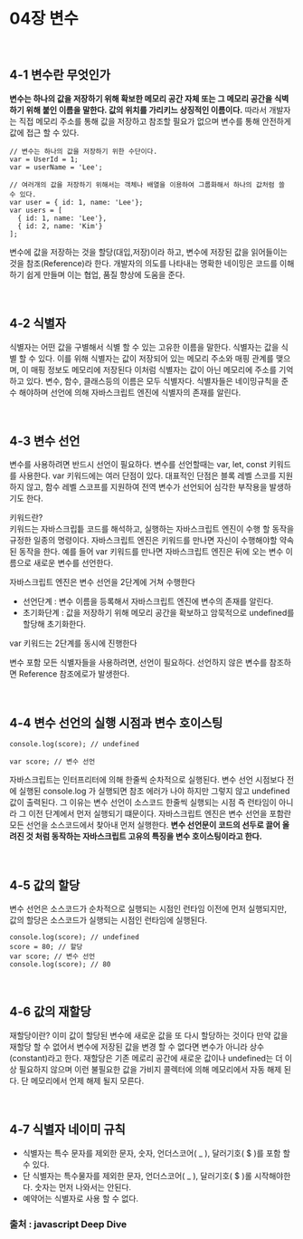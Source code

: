 # 04장 변수

<br>

## 4-1 변수란 무엇인가

**변수는 하나의 값을 저장하기 위해 확보한 메모리 공간 자체 또는 그 메모리 공간을 식벽하기 위해 붙인 이름을 말한다.
값의 위치를 가리키느 상징적인 이름이다.**
따라서 개발자는 직접 메모리 주소를 통해 값을 저장하고 참조할 필요가 없으며 변수를 통해 안전하게 값에 접근 할 수 있다.

```
// 변수는 하나의 값을 저장하기 위한 수단이다.
var = UserId = 1;
var = userName = 'Lee';

// 여러개의 값을 저장하기 위해서는 객체나 배열을 이용하여 그룹화해서 하나의 값처럼 쓸 수 있다.
var user = { id: 1, name: 'Lee'};
var users = [
  { id: 1, name: 'Lee'},
  { id: 2, name: 'Kim'}
];
```

변수에 값을 저장하는 것을 할당(대입,저장)이라 하고, 변수에 저장된 값을 읽어들이는 것을 참조(Reference)라 한다.
개발자의 의도를 나타내는 명확한 네이밍은 코드를 이해하기 쉽게 만들며 이는 협업, 품질 향상에 도움을 준다.

<br>

## 4-2 식별자

식별자는 어떤 값을 구별해서 식별 할 수 있는 고유한 이름을 말한다.
식별자는 값을 식별 할 수 있다. 이를 위해 식별자는 값이 저장되어 있는 메모리 주소와 매핑 관계를 맺으며, 이 매핑 정보도 메모리에 저장된다
이처럼 식별자는 값이 아닌 메모리에 주소를 기억하고 있다.
변수, 함수, 클래스등의 이름은 모두 식별자다. 식별자들은 네이밍규칙을 준수 해야하며 선언에 의해 자바스크립트 엔진에 식별자의 존재를 알린다.

<br>

## 4-3 변수 선언
변수를 사용하려면 반드시 선언이 필요하다. 변수를 선언할때는 var, let, const 키워드를 사용한다.
var 키워드에는 여러 단점이 있다. 대표적인 단점은 블록 레벨 스코를 지원하지 않고, 함수 레벨 스코프를 지원하여 전역 변수가 선언되어 심각한 부작용을
발생하기도 한다.

키워드란?<br>
키워드는 자바스크립틑 코드를 해석하고, 실행하는 자바스크립트 엔진이 수행 할 동작을 규정한 일종의 명령이다. 자바스크립트 엔진은 키워드를 만나면 자신이
수행해야할 약속된 동작을 한다. 예를 들어 var 키워드를 만나면 자바스크립트 엔진은 뒤에 오는 변수 이름으로 새로운 변수를 선언한다.

자바스크립트 엔진은 변수 선언을 2단계에 거쳐 수행한다
- 선언단계 : 변수 이름을 등록해서 자바스크립트 엔진에 변수의 존재를 알린다.
- 초기화단계 : 값을 저장하기 위해 메모리 공간을 확보하고 암묵적으로 undefined를 할당해 초기화한다.

var 키워드는 2단계를 동시에 진행한다

변수 포함 모든 식별자들을 사용하려면, 선언이 필요하다. 선언하지 않은 변수를 참조하면 Reference 참조에로가 발생한다.

<br>

## 4-4 변수 선언의 실행 시점과 변수 호이스팅
```
console.log(score); // undefined

var score; // 변수 선언
```
자바스크립트는 인터프리터에 의해 한줄씩 순차적으로 실행된다. 변수 선언 시점보다 전에 실행된 console.log 가 실행되면 참조 에러가 나야 하지만
그렇지 않고 undefined 값이 출력된다. 그 이유는 변수 선언이 소스코드 한줄씩 실행되는 시점 즉 런타임이 아니라 그 이전 단계에서 먼저 실행되기 떄문이다.
자바스크립트 엔진은 변수 선언을 포함란 모든 선언을 소스코드에서 찾아내 먼저 실행한다.
**변수 선언문이 코드의 선두로 끌어 올려진 것 처럼 동작하는 자바스크립트 고유의 특징을 변수 호이스팅이라고 한다.**

<br>

## 4-5 값의 할당
변수 선언은 소스코드가 순차적으로 실행되는 시점인 런타임 이전에 먼저 실행되지만, 값의 할당은 소스코드가 실행되는 시점인 런타임에 실행된다.
```
console.log(score); // undefined
score = 80; // 할당 
var score; // 변수 선언
console.log(score); // 80
```

<br>

## 4-6 값의 재할당
재할당이란? 이미 값이 할당된 변수에 새로운 값을 또 다시 할당하는 것이다
만약 값을 재할당 할 수 없어서 변수에 저장된 값을 변경 할 수 없다면 변수가 아니라 상수(constant)라고 한다.
재할당은 기존 메로리 공간에 새로운 값이나 undefined는 더 이상 필요하지 않으며 이런 불필요한 값을 가비지 콜렉터에 의해 메모리에서 자동 해제 된다.
단 메모리에서 언제 해제 될지 모른다.

<br>

## 4-7 식별자 네이미 규칙

- 식별자는 특수 문자를 제외한 문자, 숫자, 언더스코어( _ ), 달러기호( $ )를 포함 할 수 있다.
- 단 식별자는 특수물자를 제외한 문자, 언더스코어( _ ), 달러기호( $ )롤 시작해야한다. 숫자는 먼저 나와서는 안된다.
- 예약어는 식별자로 사용 할 수 없다.



### 출처 : javascript Deep Dive
